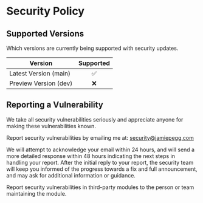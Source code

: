 # Security Policy

## Supported Versions

Which versions are
currently being supported with security updates.

| Version | Supported          |
| ------- | :----------------: |
| Latest Version (main) | :white_check_mark: |
| Preview Version (dev) | :x: |

## Reporting a Vulnerability

We take all security vulnerabilities seriously and appreciate anyone for making these vulnerabilities known.

Report security vulnerabilities by emailing me at:
security@jamiepegg.com

We will attempt to acknowledge your email within 24 hours, and will send a more detailed response within 48 hours indicating the next steps in handling your report. After the initial reply to your report, the security team will keep you informed of the progress towards a fix and full announcement, and may ask for additional information or guidance.

Report security vulnerabilities in third-party modules to the person or team maintaining the module.
